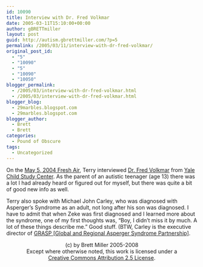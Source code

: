 ```yaml
---
id: 10090
title: Interview with Dr. Fred Volkmar
date: 2005-03-11T15:10:00+00:00
author: gBRETTmiller
layout: post
guid: http://autism.gbrettmiller.com/?p=5
permalink: /2005/03/11/interview-with-dr-fred-volkmar/
original_post_id:
  - "5"
  - "10090"
  - "5"
  - "10090"
  - "10050"
blogger_permalink:
  - /2005/03/interview-with-dr-fred-volkmar.html
  - /2005/03/interview-with-dr-fred-volkmar.html
blogger_blog:
  - 29marbles.blogspot.com
  - 29marbles.blogspot.com
blogger_author:
  - Brett
  - Brett
categories:
  - Pound of Obscure
tags:
  - Uncategorized
---
```

On the [May 5, 2004 Fresh Air](http://freshair.npr.org/day_fa.jhtml?display=day&todayDate=05/05/2004), Terry interviewed [Dr. Fred Volkmar](http://www.yale.edu/opa/v32.n14/story7.html) from [Yale Child Study Center](http://info.med.yale.edu/chldstdy/autism/index.html). As the parent of an autistic teenager (age 13) there was a lot I had already heard or figured out for myself, but there was quite a bit of good new info as well.

Terry also spoke with Michael John Carley, who was diagnosed with Asperger&#8217;s Syndrome as an adult, not long after his son was diagnosed. I have to admit that when Zeke was first diagnosed and I learned more about the syndrome, one of my first thoughts was, &#8220;Boy, I didn&#8217;t miss it by much. A lot of these things describe me.&#8221; Good stuff. (BTW, Carley is the executive director of [GRASP [Global and Regional Asperger Syndrome Partnership]](http://grasp.org).

<div class="blogger-post-footer">
  <p align="center">
    (c) by Brett Miller 2005-2008<br /> Except where otherwise noted, this work is licensed under a<br /> <a href="http://creativecommons.org/licenses/by/2.5/" rel="license">Creative Commons Attribution 2.5 License</a>.
  </p>
</div>
